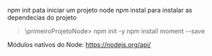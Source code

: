npm init pata iniciar um projeto node
npm instal para instalar as dependecias do projeto

> \primeiroProjetoNode> npm init -y
> npm install moment --save

Módulos nativos do Node: https://nodejs.org/api/